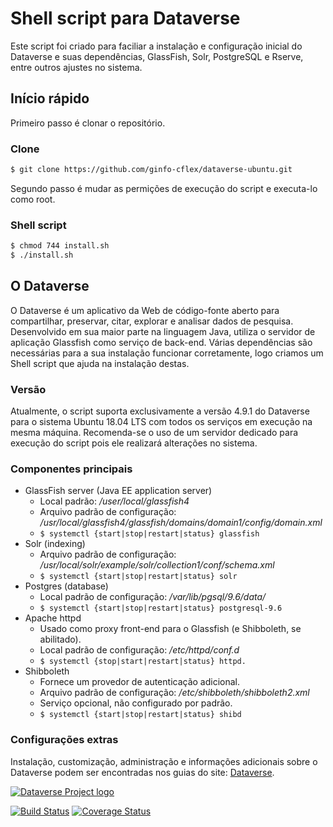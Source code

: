 # Shell script para Dataverse

Este script foi criado para faciliar a instalação e configuração inicial do Dataverse e suas dependências, GlassFish, Solr, PostgreSQL e Rserve, entre outros ajustes no sistema. 

## Início rápido

Primeiro passo é clonar o repositório.

### Clone

``` bash
$ git clone https://github.com/ginfo-cflex/dataverse-ubuntu.git
```

Segundo passo é mudar as permições de execução do script e executa-lo como root.

### Shell script

``` bash
$ chmod 744 install.sh
$ ./install.sh
```
## O Dataverse

O Dataverse é um aplicativo da Web de código-fonte aberto para compartilhar, preservar, citar, explorar e analisar dados de pesquisa. Desenvolvido em sua maior parte na linguagem Java, utiliza o servidor de aplicação Glassfish como serviço de back-end. Várias dependências são necessárias para a sua instalação funcionar corretamente, logo criamos um Shell script que ajuda na instalação destas.

### Versão

Atualmente, o script suporta exclusivamente a versão 4.9.1 do Dataverse para o sistema Ubuntu 18.04 LTS com todos os serviços em execução na mesma máquina. Recomenda-se o uso de um servidor dedicado para execução do script pois ele realizará alterações no sistema. 

### Componentes principais

* GlassFish server (Java EE application server)
  * Local padrão: */user/local/glassfish4*
  * Arquivo padrão de configuração: */usr/local/glassfish4/glassfish/domains/domain1/config/domain.xml*
  * `$ systemctl {start|stop|restart|status} glassfish`
* Solr (indexing)
  * Arquivo padrão de configuração: */usr/local/solr/example/solr/collection1/conf/schema.xml*
  * `$ systemctl {start|stop|restart|status} solr`
* Postgres (database)
  * Local padrão de configuração: */var/lib/pgsql/9.6/data/*
  * `$ systemctl {start|stop|restart|status} postgresql-9.6`
* Apache httpd 
  * Usado como proxy front-end para o Glassfish (e Shibboleth, se abilitado).
  * Local padrão de configuração: */etc/httpd/conf.d*
  * `$ systemctl {stop|start|restart|status} httpd.`
* Shibboleth
  * Fornece um provedor de autenticação adicional.
  * Arquivo padrão de configuração: */etc/shibboleth/shibboleth2.xml*
  * Serviço opcional, não configurado por padrão.
  * `$ systemctl {start|stop|restart|status} shibd`
 
### Configurações extras

Instalação, customização, administração e informações adicionais sobre o Dataverse podem ser encontradas nos guias do site: [Dataverse](http://guides.dataverse.org/en/4.9.1/).

[![Dataverse Project logo](src/main/webapp/resources/images/dataverseproject_logo.jpg?raw=true "Dataverse Project")](http://dataverse.org)

[![Build Status](https://travis-ci.org/IQSS/dataverse.svg?branch=develop)](https://travis-ci.org/IQSS/dataverse) [![Coverage Status](https://coveralls.io/repos/IQSS/dataverse/badge.svg?branch=develop&service=github)](https://coveralls.io/github/IQSS/dataverse?branch=develop)
